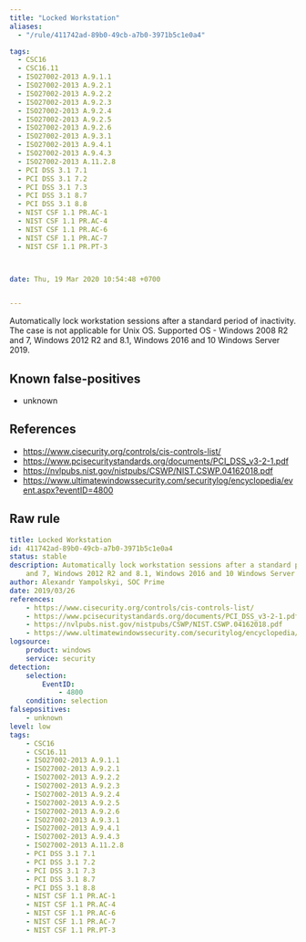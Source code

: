 ```yaml
---
title: "Locked Workstation"
aliases:
  - "/rule/411742ad-89b0-49cb-a7b0-3971b5c1e0a4"

tags:
  - CSC16
  - CSC16.11
  - ISO27002-2013 A.9.1.1
  - ISO27002-2013 A.9.2.1
  - ISO27002-2013 A.9.2.2
  - ISO27002-2013 A.9.2.3
  - ISO27002-2013 A.9.2.4
  - ISO27002-2013 A.9.2.5
  - ISO27002-2013 A.9.2.6
  - ISO27002-2013 A.9.3.1
  - ISO27002-2013 A.9.4.1
  - ISO27002-2013 A.9.4.3
  - ISO27002-2013 A.11.2.8
  - PCI DSS 3.1 7.1
  - PCI DSS 3.1 7.2
  - PCI DSS 3.1 7.3
  - PCI DSS 3.1 8.7
  - PCI DSS 3.1 8.8
  - NIST CSF 1.1 PR.AC-1
  - NIST CSF 1.1 PR.AC-4
  - NIST CSF 1.1 PR.AC-6
  - NIST CSF 1.1 PR.AC-7
  - NIST CSF 1.1 PR.PT-3



date: Thu, 19 Mar 2020 10:54:48 +0700


---
```


Automatically lock workstation sessions after a standard period of inactivity. The case is not applicable for Unix OS. Supported OS - Windows 2008 R2 and 7, Windows 2012 R2 and 8.1, Windows 2016 and 10 Windows Server 2019.

<!--more-->


## Known false-positives

* unknown



## References

* https://www.cisecurity.org/controls/cis-controls-list/
* https://www.pcisecuritystandards.org/documents/PCI_DSS_v3-2-1.pdf
* https://nvlpubs.nist.gov/nistpubs/CSWP/NIST.CSWP.04162018.pdf
* https://www.ultimatewindowssecurity.com/securitylog/encyclopedia/event.aspx?eventID=4800


## Raw rule
```yaml
title: Locked Workstation
id: 411742ad-89b0-49cb-a7b0-3971b5c1e0a4
status: stable
description: Automatically lock workstation sessions after a standard period of inactivity. The case is not applicable for Unix OS. Supported OS - Windows 2008 R2
    and 7, Windows 2012 R2 and 8.1, Windows 2016 and 10 Windows Server 2019.
author: Alexandr Yampolskyi, SOC Prime
date: 2019/03/26
references:
    - https://www.cisecurity.org/controls/cis-controls-list/
    - https://www.pcisecuritystandards.org/documents/PCI_DSS_v3-2-1.pdf
    - https://nvlpubs.nist.gov/nistpubs/CSWP/NIST.CSWP.04162018.pdf
    - https://www.ultimatewindowssecurity.com/securitylog/encyclopedia/event.aspx?eventID=4800
logsource:
    product: windows
    service: security
detection:
    selection:
        EventID:
            - 4800
    condition: selection
falsepositives:
    - unknown
level: low
tags:
    - CSC16
    - CSC16.11
    - ISO27002-2013 A.9.1.1
    - ISO27002-2013 A.9.2.1
    - ISO27002-2013 A.9.2.2
    - ISO27002-2013 A.9.2.3
    - ISO27002-2013 A.9.2.4
    - ISO27002-2013 A.9.2.5
    - ISO27002-2013 A.9.2.6
    - ISO27002-2013 A.9.3.1
    - ISO27002-2013 A.9.4.1
    - ISO27002-2013 A.9.4.3
    - ISO27002-2013 A.11.2.8
    - PCI DSS 3.1 7.1
    - PCI DSS 3.1 7.2
    - PCI DSS 3.1 7.3
    - PCI DSS 3.1 8.7
    - PCI DSS 3.1 8.8
    - NIST CSF 1.1 PR.AC-1
    - NIST CSF 1.1 PR.AC-4
    - NIST CSF 1.1 PR.AC-6
    - NIST CSF 1.1 PR.AC-7
    - NIST CSF 1.1 PR.PT-3

```

